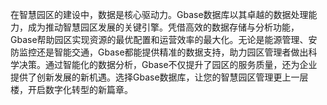 在智慧园区的建设中，数据是核心驱动力。Gbase数据库以其卓越的数据处理能力，成为推动智慧园区发展的关键引擎。凭借高效的数据存储与分析功能，Gbase帮助园区实现资源的最优配置和运营效率的最大化。无论是能源管理、安防监控还是智能交通，Gbase都能提供精准的数据支持，助力园区管理者做出科学决策。通过智能化的数据分析，Gbase不仅提升了园区的服务质量，还为企业提供了创新发展的新机遇。选择Gbase数据库，让您的智慧园区管理更上一层楼，开启数字化转型的新篇章。